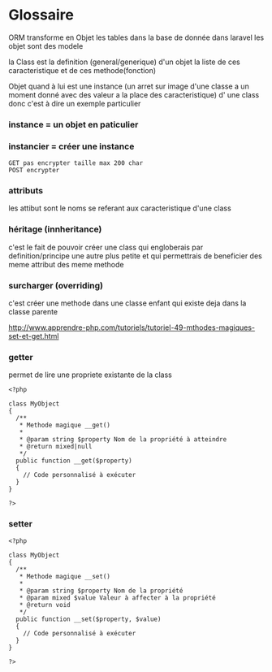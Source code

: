 # Glossaire 

ORM transforme en Objet les tables dans la base de donnée
dans laravel les objet sont des modele

la Class est la definition (general/generique) d'un objet la liste de ces caracteristique
et de ces methode(fonction)

Objet quand  à lui est une instance (un arret sur image d'une classe a un moment donné avec des valeur a la place des caracteristique) d' une class  donc c'est à dire un exemple particulier 

### instance = un objet en paticulier
### instancier = créer une instance

```
GET pas encrypter taille max 200 char
POST encrypter 
```

### attributs 

les attibut sont le noms se referant aux caracteristique d'une class

### héritage (innheritance)

c'est le fait de pouvoir créer une class qui engloberais par definition/principe une autre plus petite et qui permettrais de beneficier des meme attribut des meme methode

### surcharger (overriding)

c'est créer une methode dans une classe enfant qui existe deja dans la classe parente 

http://www.apprendre-php.com/tutoriels/tutoriel-49-mthodes-magiques-set-et-get.html
### getter
permet de lire une propriete existante de la class
```
<?php
 
class MyObject 
{
  /**
   * Methode magique __get()
   *
   * @param string $property Nom de la propriété à atteindre
   * @return mixed|null
   */
  public function __get($property)
  {
    // Code personnalisé à exécuter
  }
}
 
?>
```
### setter
```
<?php
 
class MyObject 
{
  /**
   * Methode magique __set()
   *
   * @param string $property Nom de la propriété
   * @param mixed $value Valeur à affecter à la propriété
   * @return void
   */
  public function __set($property, $value)
  {
    // Code personnalisé à exécuter
  }
}
 
?>
```



